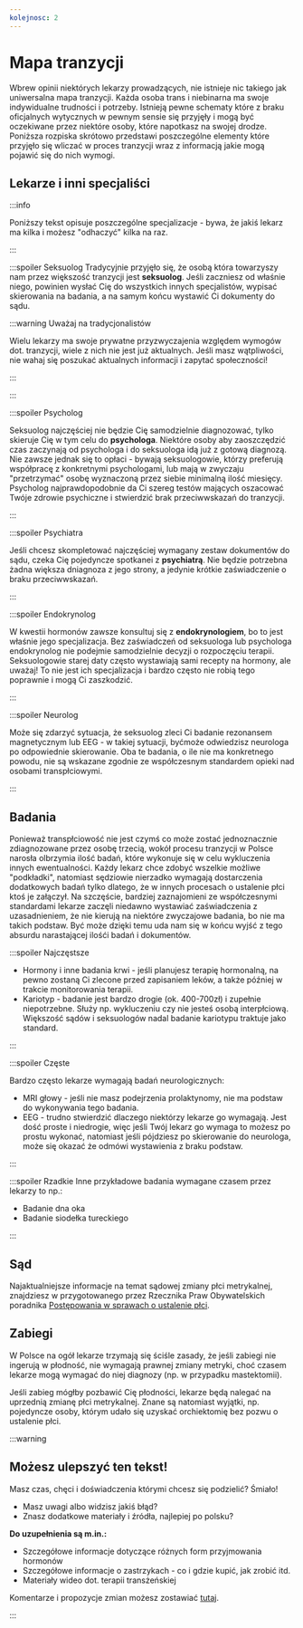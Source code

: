 ```yaml
---
kolejnosc: 2
---
```

# Mapa tranzycji

Wbrew opinii niektórych lekarzy prowadzących, nie istnieje nic takiego jak uniwersalna mapa tranzycji. Każda osoba trans i niebinarna ma swoje indywidualne trudności i potrzeby. Istnieją pewne schematy które z braku oficjalnych wytycznych w pewnym sensie się przyjęły i mogą być oczekiwane przez niektóre osoby, które napotkasz na swojej drodze. Poniższa rozpiska skrótowo przedstawi poszczególne elementy które przyjęło się wliczać w proces tranzycji wraz z informacją jakie mogą pojawić się do nich wymogi.

## Lekarze i inni specjaliści

:::info

Poniższy tekst opisuje poszczególne specjalizacje - bywa, że jakiś lekarz ma kilka i możesz "odhaczyć" kilka na raz.

:::

:::spoiler Seksuolog
Tradycyjnie przyjęło się, że osobą która towarzyszy nam przez większość tranzycji jest **seksuolog**. Jeśli zaczniesz od właśnie niego, powinien wysłać Cię do wszystkich innych specjalistów, wypisać skierowania na badania, a na samym końcu wystawić Ci dokumenty do sądu.

:::warning Uważaj na tradycjonalistów

Wielu lekarzy ma swoje prywatne przyzwyczajenia względem wymogów dot. tranzycji, wiele z nich nie jest już aktualnych. Jeśli masz wątpliwości, nie wahaj się poszukać aktualnych informacji i zapytać społeczności!

:::

:::

:::spoiler Psycholog

Seksuolog najczęściej nie będzie Cię samodzielnie diagnozować, tylko skieruje Cię w tym celu do **psychologa**. Niektóre osoby aby zaoszczędzić czas zaczynają od psychologa i do seksuologa idą już z gotową diagnozą. Nie zawsze jednak się to opłaci - bywają seksuologowie, którzy preferują współpracę z konkretnymi psychologami, lub mają w zwyczaju "przetrzymać" osobę wyznaczoną przez siebie minimalną ilość miesięcy. Psycholog najprawdopodobnie da Ci szereg testów mających oszacować Twóje zdrowie psychiczne i stwierdzić brak przeciwwskazań do tranzycji.

:::

:::spoiler Psychiatra

Jeśli chcesz skompletować najczęściej wymagany zestaw dokumentów do sądu, czeka Cię pojedyncze spotkanei z  **psychiatrą**. Nie będzie potrzebna żadna większa dniagnoza z jego strony, a jedynie krótkie zaświadczenie o braku przeciwwskazań.

:::

:::spoiler Endokrynolog

W kwestii hormonów zawsze konsultuj się z **endokrynologiem**, bo to jest właśnie jego specjalizacja.  Bez zaświadczeń od seksuologa lub psychologa endokrynolog nie podejmie samodzielnie decyzji o rozpoczęciu terapii. Seksuologowie starej daty często wystawiają sami recepty na hormony, ale uważaj! To nie jest ich specjalizacja i bardzo często nie robią tego poprawnie i mogą Ci zaszkodzić.


:::

:::spoiler Neurolog

Może się zdarzyć sytuacja, że seksuolog zleci Ci badanie rezonansem magnetycznym lub EEG - w takiej sytuacji, byćmoże odwiedzisz neurologa po odpowiednie skierowanie. Oba te badania, o ile nie ma konkretnego powodu, nie są wskazane zgodnie ze współczesnym standardem opieki nad osobami transpłciowymi.

:::

## Badania

Ponieważ transpłciowość nie jest czymś co może zostać jednoznacznie zdiagnozowane przez osobę trzecią, wokół procesu tranzycji w Polsce narosła olbrzymia ilość badań, które wykonuje się w celu wykluczenia innych ewentualności. Każdy lekarz chce zdobyć wszelkie możliwe "podkładki", natomiast sędziowie nierzadko wymagają dostarczenia dodatkowych badań tylko dlatego, że w innych procesach o ustalenie płci ktoś je załączył. Na szczęście, bardziej zaznajomieni ze współczesnymi standardami lekarze zaczęli niedawno wystawiać zaświadczenia z uzasadnieniem, że nie kierują na niektóre zwyczajowe badania, bo nie ma takich podstaw. Być może dzięki temu uda nam się w końcu wyjść z tego absurdu narastającej ilośći badań i dokumentów.

:::spoiler Najczęstsze

 * Hormony i inne badania krwi - jeśli planujesz terapię hormonalną, na pewno zostaną Ci zlecone przed zapisaniem leków, a także później w trakcie monitorowania terapii.
 * Kariotyp - badanie jest bardzo drogie (ok. 400-700zł) i zupełnie niepotrzebne. Służy np. wykluczeniu czy nie jesteś osobą interpłciową. Większość sądów i seksuologów nadal badanie kariotypu traktuje jako standard.

:::

:::spoiler Częste

Bardzo często lekarze wymagają badań neurologicznych:
 * MRI głowy - jeśli nie masz podejrzenia prolaktynomy, nie ma podstaw do wykonywania tego badania.
 * EEG - trudno stwierdzić dlaczego niektórzy lekarze go wymagają. Jest dość proste i niedrogie, więc jeśli Twój lekarz go wymaga to możesz po prostu wykonać, natomiast jeśli pójdziesz po skierowanie do neurologa, może się okazać że odmówi wystawienia z braku podstaw.

:::

:::spoiler Rzadkie
Inne przykładowe badania wymagane czasem przez lekarzy to np.:

 * Badanie dna oka
 * Badanie siodełka tureckiego

:::

## Sąd

Najaktualniejsze informacje na temat sądowej zmiany płci metrykalnej, znajdziesz w przygotowanego przez Rzecznika Praw Obywatelskich poradnika [Postępowania w sprawach
o ustalenie płci](/media/docs/prawo/Postepowania_w_sprawach_o_ustalenie_plci.pdf).

## Zabiegi

W Polsce na ogół lekarze trzymają się ściśle zasady, że jeśli zabiegi nie ingerują w płodność, nie wymagają prawnej zmiany metryki, choć czasem lekarze mogą wymagać do niej diagnozy (np. w przypadku mastektomii).

Jeśli zabieg mógłby pozbawić Cię płodności, lekarze będą nalegać na uprzednią zmianę płci metrykalnej. Znane są natomiast wyjątki, np. pojedyncze osoby, którym udało się uzyskać orchiektomię bez pozwu o ustalenie płci.

:::warning

## Możesz ulepszyć ten tekst!

Masz czas, chęci i doświadczenia którymi chcesz się podzielić? Śmiało!

* Masz uwagi albo widzisz jakiś błąd?
* Znasz dodatkowe materiały i źródła, najlepiej po polsku?

**Do uzupełnienia są m.in.:**

* Szczegółowe informacje dotyczące różnych form przyjmowania hormonów
* Szczegółowe informacje o zastrzykach - co i gdzie kupić, jak zrobić itd.
* Materiały wideo dot. terapii transżeńskiej

Komentarze i propozycje zmian możesz zostawiać [tutaj](https://hackmd.io/@tranzycja/SkOAk-1ed).

:::
